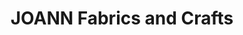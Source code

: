 ---
title: "JOANN Fabrics and Crafts"
url: /the-court-at-oxford-valley/joann-fabrics-and-crafts/
shop: Basteln
---